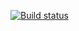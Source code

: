 [![Build status](https://build.appcenter.ms/v0.1/apps/fcfbaac5-1596-4e63-8198-4925f801f736/branches/New_Dev_Oops_Branch/badge)](https://appcenter.ms)
